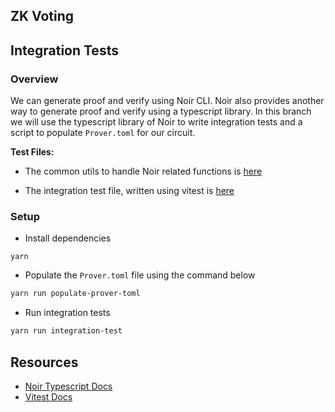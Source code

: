 ## ZK Voting

## Integration Tests

### Overview

We can generate proof and verify using Noir CLI. Noir also provides another way to generate proof and verify using a typescript library. In this branch we will use the typescript library of Noir to write integration tests and a script to populate `Prover.toml` for our circuit.

**Test Files:**

* The common utils to handle Noir related functions is [here](utils/)

* The integration test file, written using vitest is [here](test/integration.test.ts)

### Setup

* Install dependencies

```
yarn
```

* Populate the `Prover.toml` file using the command below

```bash
yarn run populate-prover-toml
```

* Run integration tests

```bash
yarn run integration-test
```

## Resources

* [Noir Typescript Docs](https://noir-lang.org/typescript)
* [Vitest Docs](https://vitest.dev/guide/)
